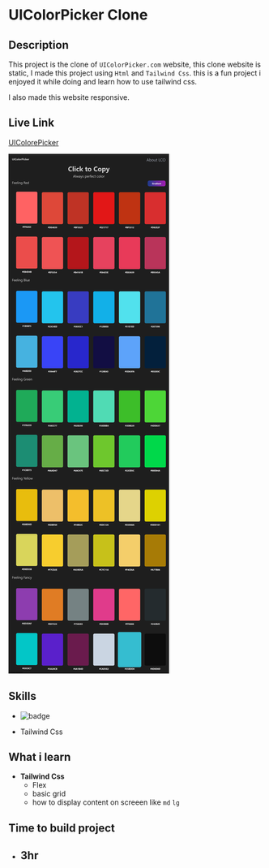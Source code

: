 # UIColorPicker Clone

## Description
This project is the clone of `UIColorPicker.com` website, this clone website is static, I made this project using `Html` and `Tailwind Css`. this is a fun project i enjoyed it while doing and learn how to use tailwind css.

I also made this website responsive.

## Live Link

[UIColorePicker]()

![Image](/127.0.0.1_5501_index.html%20(1).png)

## Skills

- ![badge](https://img.shields.io/badge/Skills-HTML%2FCSS-blue)

- Tailwind Css

## What i  learn
- __Tailwind Css__
  - Flex
  - basic grid
  - how to display content on screeen like `md` `lg`

## Time to build project
- ## 3hr